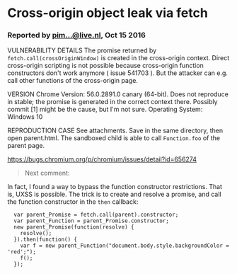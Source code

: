 # Cross-origin object leak via fetch
### Reported by pim...@live.nl, Oct 15 2016

VULNERABILITY DETAILS
The promise returned by `fetch.call(crossOriginWindow)` is created in the cross-origin context. Direct cross-origin scripting is not possible because cross-origin function constructors don't work anymore ( issue 541703 ). But the attacker can e.g. call other functions of the cross-origin page.

VERSION
Chrome Version: 56.0.2891.0 canary (64-bit). Does not reproduce in stable; the promise is generated in the correct context there. Possibly commit [1] might be the cause, but I'm not sure.
Operating System: Windows 10

REPRODUCTION CASE
See attachments. Save in the same directory, then open parent.html. The sandboxed child is able to call `Function.foo` of the parent page.

https://bugs.chromium.org/p/chromium/issues/detail?id=656274

> Next comment:

In fact, I found a way to bypass the function constructor restrictions. That is, UXSS is possible. The trick is to create and resolve a promise, and call the function constructor in the `then` callback:
```
  var parent_Promise = fetch.call(parent).constructor;
  var parent_Function = parent_Promise.constructor;
  new parent_Promise(function(resolve) {
    resolve();
  }).then(function() {
    var f = new parent_Function("document.body.style.backgroundColor = 'red';");
    f();
  });
```
